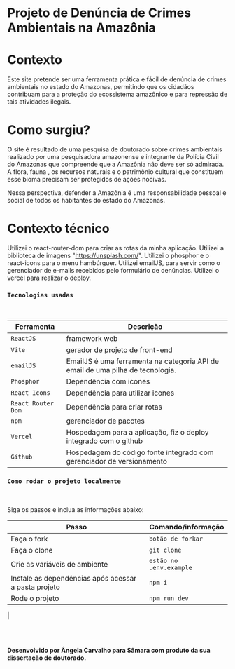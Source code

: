 # Projeto de Denúncia de Crimes Ambientais na Amazônia

# Contexto

Este site pretende ser uma ferramenta prática e fácil de denúncia de crimes ambientais no estado do Amazonas, permitindo que os cidadãos  contribuam para a proteção do ecossistema amazônico e para repressão de tais atividades ilegais.

# Como surgiu? 

O site é resultado de uma pesquisa de doutorado sobre crimes ambientais realizado por uma  pesquisadora amazonense e integrante da Polícia Civil do Amazonas que compreende que a Amazônia  não deve ser só admirada. A flora, fauna , os recursos naturais e o patrimônio cultural que constituem esse bioma precisam ser protegidos de ações nocivas.
 
Nessa perspectiva, defender a Amazônia é uma responsabilidade pessoal e social de todos os habitantes do estado do Amazonas.

# Contexto técnico

Utilizei o react-router-dom para criar as rotas da minha aplicação. 
Utilizei a biblioteca de imagens "https://unsplash.com/". 
Utilizei o phosphor e o react-icons para o menu hambúrguer. 
Utilizei emailJS, para servir como o gerenciador de e-mails recebidos pelo formulário de denúncias. 
Utilizei o vercel para realizar o deploy.

### `Tecnologias usadas`

<br>

| Ferramenta | Descrição |
| --- | --- |
| `ReactJS` | framework web|
| `Vite` | gerador de projeto de front-end|
| `emailJS` | EmailJS é uma ferramenta na categoria API de email de uma pilha de tecnologia.|
| `Phosphor` | Dependência com icones|
| `React Icons` | Dependência para utilizar icones|
| `React Router Dom` | Dependência para criar rotas|
| `npm` | gerenciador de pacotes|
| `Vercel` | Hospedagem para a aplicação, fiz o deploy integrado com o github|
| `Github` | Hospedagem do código fonte integrado com gerenciador de versionamento|

### `Como rodar o projeto localmente`

<br>

Siga os passos e inclua as informações abaixo:

| Passo                       | Comando/informação |
| --------------------------- | ------------------ |
| Faça o fork                 | `botão de forkar`  |
| Faça o clone                | `git clone`        |
| Crie as variáveis de ambiente                | `estão no .env.example`        |
| Instale as dependências após acessar a pasta projeto    | `npm i`            |
| Rode o projeto              | `npm run dev`       |
|

<br />
<br />


<p><b> Desenvolvido por Ângela Carvalho para Sâmara com produto da sua dissertação de doutorado.</p>